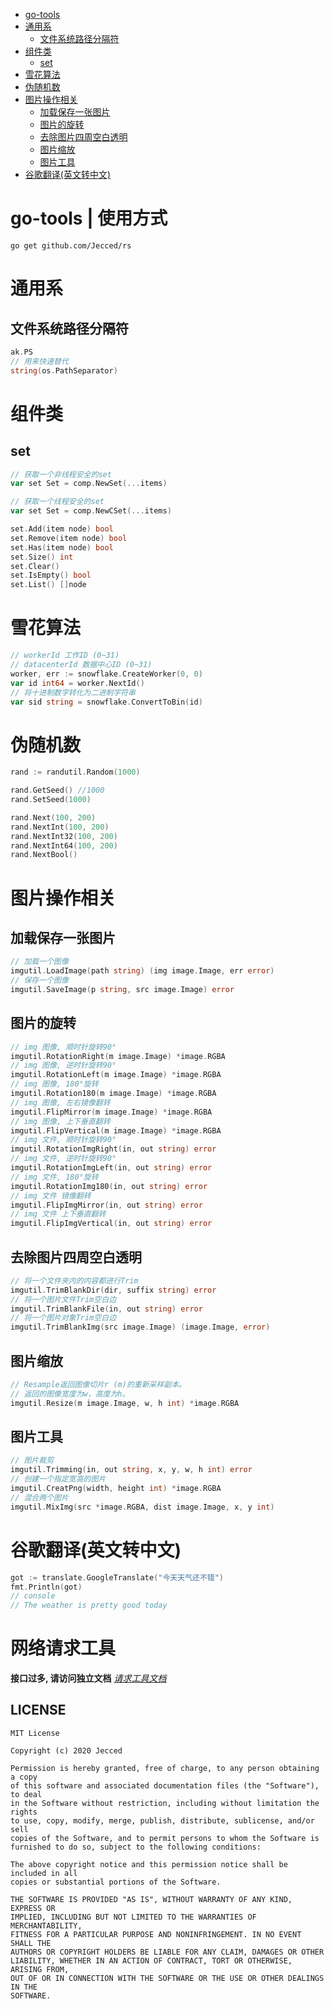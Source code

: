 <!-- START doctoc generated TOC please keep comment here to allow auto update -->
<!-- DON'T EDIT THIS SECTION, INSTEAD RE-RUN doctoc TO UPDATE -->


- [go-tools](#go-tools)
- [通用系](#%E9%80%9A%E7%94%A8%E7%B3%BB)
  - [文件系统路径分隔符](#%E6%96%87%E4%BB%B6%E7%B3%BB%E7%BB%9F%E8%B7%AF%E5%BE%84%E5%88%86%E9%9A%94%E7%AC%A6)
- [组件类](#%E7%BB%84%E4%BB%B6%E7%B1%BB)
  - [set](#set)
- [雪花算法](#%E9%9B%AA%E8%8A%B1%E7%AE%97%E6%B3%95)
- [伪随机数](#%E4%BC%AA%E9%9A%8F%E6%9C%BA%E6%95%B0)
- [图片操作相关](#%E5%9B%BE%E7%89%87%E6%93%8D%E4%BD%9C%E7%9B%B8%E5%85%B3)
  - [加载保存一张图片](#%E5%8A%A0%E8%BD%BD%E4%BF%9D%E5%AD%98%E4%B8%80%E5%BC%A0%E5%9B%BE%E7%89%87)
  - [图片的旋转](#%E5%9B%BE%E7%89%87%E7%9A%84%E6%97%8B%E8%BD%AC)
  - [去除图片四周空白透明](#%E5%8E%BB%E9%99%A4%E5%9B%BE%E7%89%87%E5%9B%9B%E5%91%A8%E7%A9%BA%E7%99%BD%E9%80%8F%E6%98%8E)
  - [图片缩放](#%E5%9B%BE%E7%89%87%E7%BC%A9%E6%94%BE)
  - [图片工具](#%E5%9B%BE%E7%89%87%E5%B7%A5%E5%85%B7)
- [谷歌翻译(英文转中文)](#%E8%B0%B7%E6%AD%8C%E7%BF%BB%E8%AF%91%E8%8B%B1%E6%96%87%E8%BD%AC%E4%B8%AD%E6%96%87)

<!-- END doctoc generated TOC please keep comment here to allow auto update -->

# go-tools | 使用方式
```shell
go get github.com/Jecced/rs
```

# 通用系 
## 文件系统路径分隔符 
```go
ak.PS
// 用来快速替代
string(os.PathSeparator)
```

# 组件类
## set
```go
// 获取一个非线程安全的set
var set Set = comp.NewSet(...items)

// 获取一个线程安全的set
var set Set = comp.NewCSet(...items)

set.Add(item node) bool
set.Remove(item node) bool
set.Has(item node) bool
set.Size() int
set.Clear()
set.IsEmpty() bool
set.List() []node

```

# 雪花算法
```go
// workerId 工作ID (0~31)
// datacenterId 数据中心ID (0~31)
worker, err := snowflake.CreateWorker(0, 0)
var id int64 = worker.NextId()
// 将十进制数字转化为二进制字符串
var sid string = snowflake.ConvertToBin(id)
```

# 伪随机数
```go
rand := randutil.Random(1000)

rand.GetSeed() //1000
rand.SetSeed(1000)

rand.Next(100, 200)
rand.NextInt(100, 200)
rand.NextInt32(100, 200)
rand.NextInt64(100, 200)
rand.NextBool()
```

# 图片操作相关
## 加载保存一张图片
```go
// 加载一个图像
imgutil.LoadImage(path string) (img image.Image, err error)
// 保存一个图像
imgutil.SaveImage(p string, src image.Image) error
```
## 图片的旋转
```go
// img 图像, 顺时针旋转90°
imgutil.RotationRight(m image.Image) *image.RGBA
// img 图像, 逆时针旋转90°
imgutil.RotationLeft(m image.Image) *image.RGBA
// img 图像, 180°旋转
imgutil.Rotation180(m image.Image) *image.RGBA
// img 图像, 左右镜像翻转
imgutil.FlipMirror(m image.Image) *image.RGBA
// img 图像, 上下垂直翻转
imgutil.FlipVertical(m image.Image) *image.RGBA
// img 文件, 顺时针旋转90°
imgutil.RotationImgRight(in, out string) error
// img 文件, 逆时针旋转90°
imgutil.RotationImgLeft(in, out string) error
// img 文件, 180°旋转
imgutil.RotationImg180(in, out string) error
// img 文件 镜像翻转
imgutil.FlipImgMirror(in, out string) error
// img 文件 上下垂直翻转
imgutil.FlipImgVertical(in, out string) error
```
## 去除图片四周空白透明
```go
// 将一个文件夹内的内容都进行Trim
imgutil.TrimBlankDir(dir, suffix string) error
// 将一个图片文件Trim空白边
imgutil.TrimBlankFile(in, out string) error 
// 将一个图片对象Trim空白边
imgutil.TrimBlankImg(src image.Image) (image.Image, error)
```
## 图片缩放
```go
// Resample返回图像切片r (m)的重新采样副本。
// 返回的图像宽度为w，高度为h。
imgutil.Resize(m image.Image, w, h int) *image.RGBA
```
## 图片工具
```go
// 图片裁剪
imgutil.Trimming(in, out string, x, y, w, h int) error
// 创建一个指定宽高的图片
imgutil.CreatPng(width, height int) *image.RGBA
// 混合两个图片
imgutil.MixImg(src *image.RGBA, dist image.Image, x, y int)
```

# 谷歌翻译(英文转中文)
```go
got := translate.GoogleTranslate("今天天气还不错")
fmt.Println(got)
// console
// The weather is pretty good today
```

# 网络请求工具
**接口过多, 请访问独立文档**  *[请求工具文档](https://github.com/Jecced/go-tools/blob/master/README_HTTPS.md)*


## LICENSE

    MIT License
    
    Copyright (c) 2020 Jecced
    
    Permission is hereby granted, free of charge, to any person obtaining a copy
    of this software and associated documentation files (the "Software"), to deal
    in the Software without restriction, including without limitation the rights
    to use, copy, modify, merge, publish, distribute, sublicense, and/or sell
    copies of the Software, and to permit persons to whom the Software is
    furnished to do so, subject to the following conditions:
    
    The above copyright notice and this permission notice shall be included in all
    copies or substantial portions of the Software.
    
    THE SOFTWARE IS PROVIDED "AS IS", WITHOUT WARRANTY OF ANY KIND, EXPRESS OR
    IMPLIED, INCLUDING BUT NOT LIMITED TO THE WARRANTIES OF MERCHANTABILITY,
    FITNESS FOR A PARTICULAR PURPOSE AND NONINFRINGEMENT. IN NO EVENT SHALL THE
    AUTHORS OR COPYRIGHT HOLDERS BE LIABLE FOR ANY CLAIM, DAMAGES OR OTHER
    LIABILITY, WHETHER IN AN ACTION OF CONTRACT, TORT OR OTHERWISE, ARISING FROM,
    OUT OF OR IN CONNECTION WITH THE SOFTWARE OR THE USE OR OTHER DEALINGS IN THE
    SOFTWARE.